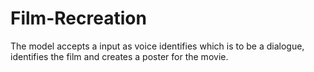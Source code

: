 # Film-Recreation
The model accepts a input as voice identifies which is to be a dialogue, identifies the film and creates a poster for the movie.

